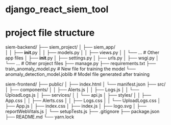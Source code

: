 # django_react_siem_tool

# project file structure

siem-backend/
├── siem_project/
│   ├── siem_app/              
│   │   ├── __init__.py
│   │   ├── models.py
│   │   ├── views.py
│   │   └── ...          # Other app files
│   ├── __init__.py
│   ├── settings.py
│   ├── urls.py
│   ├── wsgi.py
│   └── ...                   # Other project files
├── manage.py
├── requirements.txt
├── train_anomaly_model.py   # New file for training the model
└── anomaly_detection_model.joblib  # Model file generated after training




siem-frontend/
├── public/
│   ├── index.html
│   └── manifest.json
├── src/
│   ├── components/
│   │   ├── Alerts.js
│   │   ├── Logs.js
│   │   └── UploadLogs.js
│   ├── services/
│   │   └── api.js
│   ├── styles/
│   │   ├── App.css
│   │   ├── Alerts.css
│   │   ├── Logs.css
│   │   └── UploadLogs.css
│   ├── App.js
│   ├── index.css
│   ├── index.js
│   ├── logo.svg
│   ├── reportWebVitals.js
│   └── setupTests.js
├── .gitignore
├── package.json
├── README.md
└── yarn.lock


